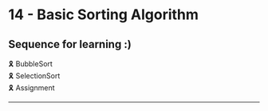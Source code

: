 # 14 - Basic Sorting Algorithm

## Sequence for learning :)

🎗️ BubbleSort \
🎗️ SelectionSort \
🎗️ Assignment

---
